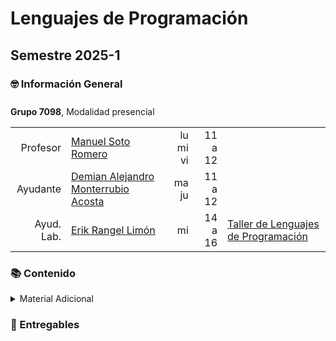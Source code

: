# Lenguajes de Programación
## Semestre 2025-1

### 🤓 Información General

<div style="padding-top: 10px;y"><strong>Grupo 7098</strong>, Modalidad presencial</div><table><tr><td align="right">
Profesor
</td><td><a href="/directorio/74224">Manuel Soto Romero</a></td><td align="right">
lu mi vi
</td><td align="right">
11 a 12
</td></tr><tr><td align="right">
Ayudante
</td><td><a href="/directorio/100311">Demian Alejandro Monterrubio Acosta</a></td><td align="right">
ma ju
</td><td align="right">
11 a 12
</td></tr><tr><td align="right">
Ayud. Lab.
</td><td><a href="/directorio/103122">Erik Rangel Limón</a></td><td align="right">
mi
</td><td align="right">
14 a 16
</td><td><a href="/plantel/detalle/256">Taller de Lenguajes de Programación</a></td></tr></table>

### 📚 Contenido

<details><summary>Material Adicional</summary>
</details>

### 🧩 Entregables
